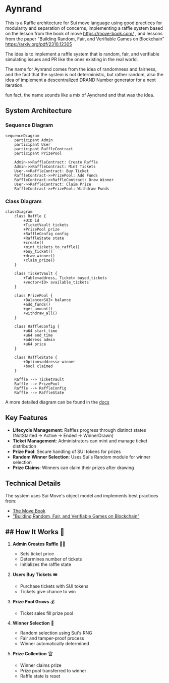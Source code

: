 # Aynrand

This is a Raffle architecture for Sui move language using good practices for modularity and separation of concerns, implementing a raffle system based on the lesson from the book of move https://move-book.com/ , and lessons from the paper 
"Building Random, Fair, and Verifiable Games on Blockchain"
https://arxiv.org/pdf/2310.12305

The idea is to implement a raffle system that is random, fair, and verifiable simulating issues and PR like the ones existing in the real world.

The name for Aynrand comes from the idea of randomness and fairness, and the fact that the system is not deterministic, but rather random, also the idea of implement a descentralized DRAND Number generator for a next iteration.

fun fact, the name sounds like a mix of Ayndrand and that was the idea.
## System Architecture

### Sequence Diagram

```mermaid
sequenceDiagram
    participant Admin
    participant User
    participant RaffleContract
    participant PrizePool

    Admin->>RaffleContract: Create Raffle
    Admin->>RaffleContract: Mint Tickets
    User->>RaffleContract: Buy Ticket
    RaffleContract->>PrizePool: Add Funds
    RaffleContract->>RaffleContract: Draw Winner
    User->>RaffleContract: Claim Prize
    RaffleContract->>PrizePool: Withdraw Funds
```

### Class Diagram

```mermaid
classDiagram
    class Raffle {
        +UID id
        +TicketVault tickets
        +PrizePool prize
        +RaffleConfig config
        +RaffleState state
        +create()
        +mint_tickets_to_raffle()
        +buy_ticket()
        +draw_winner()
        +claim_prize()
    }

    class TicketVault {
        +Table<address, Ticket> buyed_tickets
        +vector<ID> available_tickets
    }

    class PrizePool {
        +Balance<SUI> balance
        +add_funds()
        +get_amount()
        +withdraw_all()
    }

    class RaffleConfig {
        +u64 start_time
        +u64 end_time
        +address admin
        +u64 price
    }

    class RaffleState {
        +Option<address> winner
        +bool claimed
    }

    Raffle --> TicketVault
    Raffle --> PrizePool
    Raffle --> RaffleConfig
    Raffle --> RaffleState
```  
A more detailed diagram can be found in the [docs](docs/state_diagram.md)

## Key Features

- **Lifecycle Management**: Raffles progress through distinct states (NotStarted → Active → Ended → WinnerDrawn)
- **Ticket Management**: Administrators can mint and manage ticket distribution
- **Prize Pool**: Secure handling of SUI tokens for prizes
- **Random Winner Selection**: Uses Sui's Random module for winner selection
- **Prize Claims**: Winners can claim their prizes after drawing

## Technical Details

The system uses Sui Move's object model and implements best practices from:
- [The Move Book](https://move-book.com/)
- ["Building Random, Fair, and Verifiable Games on Blockchain"](https://arxiv.org/pdf/2310.12305)

## ## How It Works 🎪

1. **Admin Creates Raffle** 👨‍💼
   - Sets ticket price
   - Determines number of tickets
   - Initializes the raffle state

2. **Users Buy Tickets** 🎟️
   - Purchase tickets with SUI tokens
   - Tickets give chance to win

3. **Prize Pool Grows** 💰
   - Ticket sales fill prize pool

4. **Winner Selection** 🎲
   - Random selection using Sui's RNG
   - Fair and tamper-proof process
   - Winner automatically determined

5. **Prize Collection** 🏆
   - Winner claims prize
   - Prize pool transferred to winner
   - Raffle state is reset